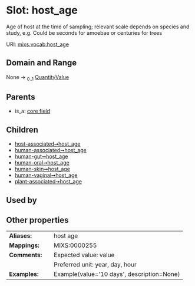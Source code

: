 
# Slot: host_age


Age of host at the time of sampling; relevant scale depends on species and study, e.g. Could be seconds for amoebae or centuries for trees

URI: [mixs.vocab:host_age](https://w3id.org/mixs/vocab/host_age)


## Domain and Range

None &#8594;  <sub>0..1</sub> [QuantityValue](QuantityValue.md)

## Parents

 *  is_a: [core field](core_field.md)

## Children

 *  [host-associated➞host_age](host_associated_host_age.md)
 *  [human-associated➞host_age](human_associated_host_age.md)
 *  [human-gut➞host_age](human_gut_host_age.md)
 *  [human-oral➞host_age](human_oral_host_age.md)
 *  [human-skin➞host_age](human_skin_host_age.md)
 *  [human-vaginal➞host_age](human_vaginal_host_age.md)
 *  [plant-associated➞host_age](plant_associated_host_age.md)

## Used by


## Other properties

|  |  |  |
| --- | --- | --- |
| **Aliases:** | | host age |
| **Mappings:** | | MIXS:0000255 |
| **Comments:** | | Expected value: value |
|  | | Preferred unit: year, day, hour |
| **Examples:** | | Example(value='10 days', description=None) |

